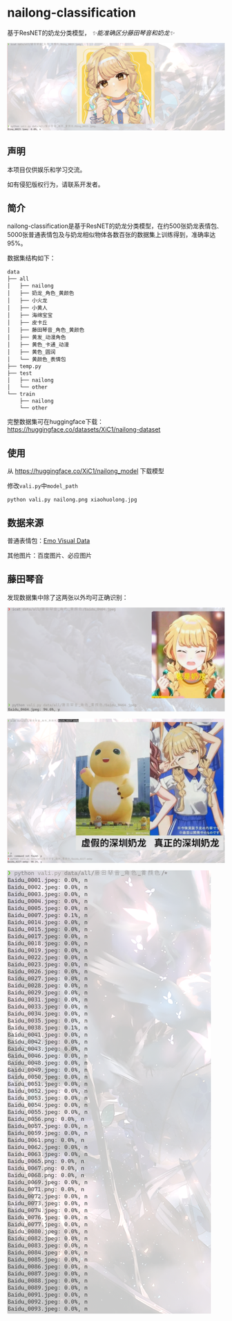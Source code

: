 # nailong-classification

基于ResNET的奶龙分类模型， _✨能准确区分藤田琴音和奶龙✨_

![奶龙？！](img/2024-11-03-11-55-53.png)

## 声明
本项目仅供娱乐和学习交流。

如有侵犯版权行为，请联系开发者。

## 简介

nailong-classification是基于ResNET的奶龙分类模型，在约500张奶龙表情包`、`5000张普通表情包及与奶龙相似物体各数百张的数据集上训练得到，准确率达95%。

数据集结构如下：
```
data
├── all
│   ├── nailong
│   ├── 奶龙_角色_黄颜色
│   ├── 小火龙
│   ├── 小黄人
│   ├── 海绵宝宝
│   ├── 皮卡丘
│   ├── 藤田琴音_角色_黄颜色
│   ├── 黄发_动漫角色
│   ├── 黄色_卡通_动漫
│   ├── 黄色_圆润
│   └── 黄颜色_表情包
├── temp.py
├── test
│   ├── nailong
│   └── other
└── train
    ├── nailong
    └── other
```

完整数据集可在huggingface下载：
https://huggingface.co/datasets/XiC1/nailong-dataset

## 使用

从 https://huggingface.co/XiC1/nailong_model 下载模型

修改``vali.py``中``model_path``
```
python vali.py nailong.png xiaohuolong.jpg
```
## 数据来源

普通表情包：[Emo Visual Data](https://github.com/LLM-Red-Team/emo-visual-data)

其他图片：百度图片、必应图片

## 藤田琴音

发现数据集中除了这两张以外均可正确识别：

![除了这张](./img/2024-11-03-11-47-25.png)

![还有这张](img/2024-11-03-11-51-53.png)

![识别结果](img/2024-11-03-11-53-00.png)
